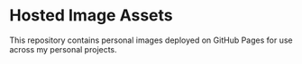 # Hosted Image Assets

This repository contains personal images deployed on GitHub Pages for use across my personal projects.